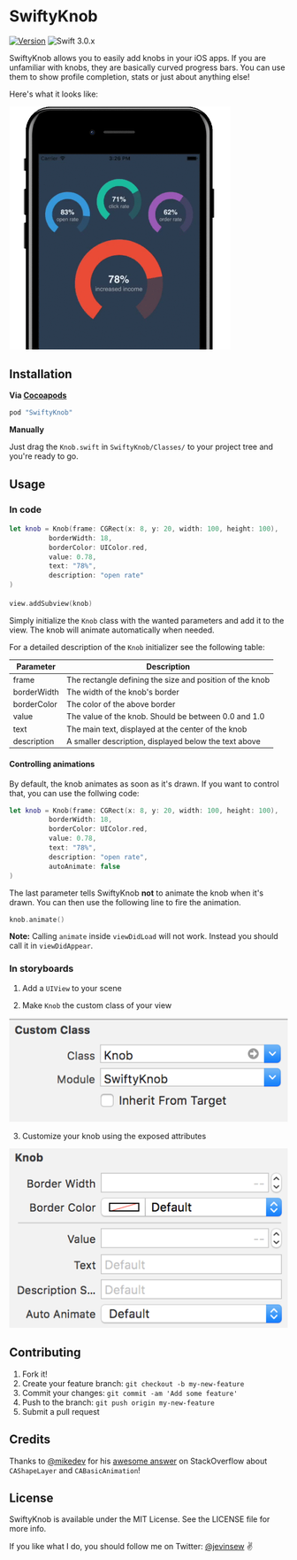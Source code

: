 # SwiftyKnob

[![Version](https://img.shields.io/cocoapods/v/SwiftyKnob.svg?style=flat)](http://cocoapods.org/pods/SwiftyKnob)
![Swift 3.0.x](https://img.shields.io/badge/Swift-3.0.x-orange.svg)

SwiftyKnob allows you to easily add knobs in your iOS apps. If you are unfamiliar with knobs, they are basically curved progress bars. You can use them to show profile completion, stats or just about anything else!

Here's what it looks like:

<img alt="SwiftyKnob demo" src="https://github.com/jevin/SwiftyKnob/blob/master/images/SwiftyKnob.gif" width=400 />

## Installation

**Via [Cocoapods](https://cocoapods.org/)**

```ruby
pod "SwiftyKnob"
```

**Manually**

Just drag the `Knob.swift` in `SwiftyKnob/Classes/` to your project tree and you're ready to go.

## Usage

### In code

```swift
let knob = Knob(frame: CGRect(x: 8, y: 20, width: 100, height: 100),
          borderWidth: 18,
          borderColor: UIColor.red,
          value: 0.78, 
          text: "78%",
          description: "open rate"
)

view.addSubview(knob)
```
Simply initialize the `Knob` class with the wanted parameters and add it to the view. The knob will animate automatically when needed. 

For a detailed description of the `Knob` initializer see the following table:

Parameter | Description
--- | ---
frame | The rectangle defining the size and position of the knob
borderWidth | The width of the knob's border
borderColor | The color of the above border
value | The value of the knob. Should be between 0.0 and 1.0
text | The main text, displayed at the center of the knob
description | A smaller description, displayed below the text above

#### Controlling animations
By default, the knob animates as soon as it's drawn. If you want to control that, you can use the follwing code:

```swift
let knob = Knob(frame: CGRect(x: 8, y: 20, width: 100, height: 100),
          borderWidth: 18,
          borderColor: UIColor.red,
          value: 0.78, 
          text: "78%",
          description: "open rate",
          autoAnimate: false
)
```
The last parameter tells SwiftyKnob **not** to animate the knob when it's drawn. You can then use the following line to fire the animation.

```swift
knob.animate()
```
**Note:** Calling `animate` inside `viewDidLoad` will not work. Instead you should call it in `viewDidAppear`.

### In storyboards

1. Add a `UIView` to your scene

2. Make `Knob` the custom class of your view

![Image 1](https://github.com/jevin/SwiftyKnob/blob/master/images/storyboard-1.png)

3. Customize your knob using the exposed attributes

![Image 2](https://github.com/jevin/SwiftyKnob/blob/master/images/storyboard-2.png)

## Contributing

1. Fork it!
2. Create your feature branch: `git checkout -b my-new-feature`
3. Commit your changes: `git commit -am 'Add some feature'`
4. Push to the branch: `git push origin my-new-feature`
5. Submit a pull request

## Credits

Thanks to [@mikedev](https://twitter.com/mikedev) for his [awesome answer](http://stackoverflow.com/questions/26578023/animate-drawing-of-a-circle/26578895#26578895) on StackOverflow about `CAShapeLayer` and `CABasicAnimation`!

## License

SwiftyKnob is available under the MIT License. See the LICENSE file for more info.

If you like what I do, you should follow me on Twitter: [@jevinsew](https://twitter.com/jevinsew/) ✌️
